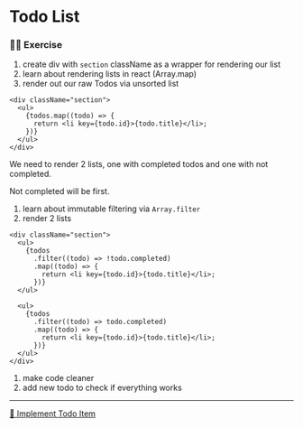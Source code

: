 # Todo List

### 🙇‍♀️ Exercise

1. create div with `section` className as a wrapper for rendering our list
1. learn about rendering lists in react (Array.map)
1. render out our raw Todos via unsorted list

```tsx
<div className="section">
  <ul>
    {todos.map((todo) => {
      return <li key={todo.id}>{todo.title}</li>;
    })}
  </ul>
</div>
```

We need to render 2 lists, one with completed todos and one with not completed.

Not completed will be first.

1. learn about immutable filtering via `Array.filter`
1. render 2 lists

```tsx
<div className="section">
  <ul>
    {todos
      .filter((todo) => !todo.completed)
      .map((todo) => {
        return <li key={todo.id}>{todo.title}</li>;
      })}
  </ul>

  <ul>
    {todos
      .filter((todo) => todo.completed)
      .map((todo) => {
        return <li key={todo.id}>{todo.title}</li>;
      })}
  </ul>
</div>
```

1. make code cleaner
1. add new todo to check if everything works

---

[🚀 Implement Todo Item](./7-todo-item.md)
